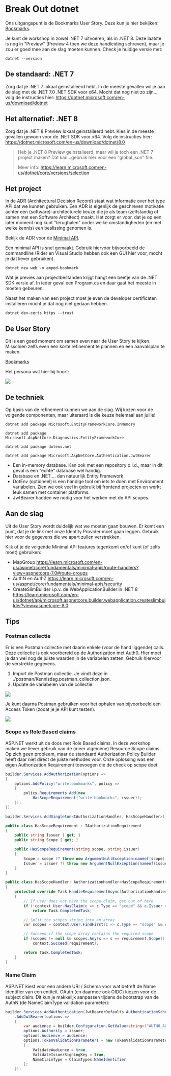 # Break Out dotnet

Ons uitgangspunt is de Bookmarks User Story. Deze kun je hier bekijken: [Bookmarks](../../docs/backlog/1.%20Bookmarks.md).

Je kunt de workshop in zowel .NET 7 uitvoeren, als in .NET 8. Deze laatste is nog in "Preview" (Preview 4 toen we deze handleiding schreven), maar je zou er goed mee aan de slag moeten kunnen. Check je huidige versie met: 

```
dotnet --version
```


## De standaard: .NET 7

Zorg dat je .NET 7 lokaal geinstalleerd hebt. In de meeste gevallen wil je aan de slag met de .NET 7.0 .NET SDK voor x64.  Mocht dat nog niet zo zijn.... volg de instructies hier: https://dotnet.microsoft.com/en-us/download/dotnet 


## Het alternatief: .NET 8

Zorg dat je .NET 8 Preview lokaal geinstalleerd hebt. Kies in de meeste gevallen gewoon voor de .NET SDK voor x64. Volg de instructies hier: https://dotnet.microsoft.com/en-us/download/dotnet/8.0

> Heb je .NET 8 Preview geinstalleerd, maar wil je toch een .NET 7 project maken? Dat kan...gebruik hier voor een "global.json" file.
>
> Meer info: https://learn.microsoft.com/en-us/dotnet/core/versions/selection


## Het project

In de ADR (Architectural Decision Record) staat wat informatie over het type API dat we kunnen gebruiken. Een ADR is eigenlijk de geschreven motivatie achter een (software)-architecturele keuze die je als team (zelfstandig of samen met een Software Architect) maakt. Het zorgt er voor, dat je op een later moment nog kunt "terughalen" onder welke omstandigheden (en met welke kennis) een beslissing genomen is. 

Bekijk de ADR voor de [Minimal API](../../docs/ADR/1.%20Minimal%20API.md).

Een minimal API is snel gemaakt. Gebruik hiervoor bijvoorbeeld de commandline (Rider en Visual Studio hebben ook een GUI hier voor, mocht je dat liever gebruiken).

```
dotnet new web -o amped-bookmark
```

Wat je previes aan projectbestanden krijgt hangt een beetje van de .NET SDK versie af. In ieder geval een Program.cs en daar gaat het meeste in moeten gebeuren. 

Naast het maken van een project moet je even de developer certificaten installeren mocht je dat nog niet gedaan hebben. 

```
dotnet dev-certs https --trust
```

## De User Story

Dit is een goed moment om samen even naar de User Story te kijken. Misschien zelfs even een korte refinement te plannen en een aanvalsplan te maken. 

[Bookmarks](../../docs/backlog/1.%20Bookmarks.md)

Het persona wat hier bij hoort:

![](../../docs/personas/parker.png)


## De techniek

Op basis van de refinement kunnen we aan de slag. Wij kozen voor de volgende componenten, maar uiteraard is die keuze helemaal aan jullie!

```
dotnet add package Microsoft.EntityFrameworkCore.InMemory

dotnet add package Microsoft.AspNetCore.Diagnostics.EntityFrameworkCore

dotnet add package dotenv.net

dotnet add package Microsoft.AspNetCore.Authentication.JwtBearer
```

* Een in-memory database. Kan ook met een repository o.i.d., maar in dit geval is een "echte" database wel handig.
* Database en .NET.... dan natuurlijk Entity Framework.
* DotEnv (optioneel) is een handige tool om iets te doen met Environment variabelen. Zien we ook veel in gebruik bij frontend projecten en werkt leuk samen met container platforms. 
* JwtBearer hadden we nodig voor het werken met de API scopes.

## Aan de slag

Uit de User Story wordt duidelijk wat we moeten gaan bouwen. Er komt een punt, dat je de link met onze Identity Provider moet gaan leggen. Gebruik hier voor de gegevens die we apart zullen verstrekken.

Kijk of je de volgende Minimal API features tegenkomt en/of kunt (of zelfs moet) gebruiken:
* MapGroup https://learn.microsoft.com/en-us/aspnet/core/fundamentals/minimal-apis/route-handlers?view=aspnetcore-7.0#route-groups 
* AuthN en AuthZ https://learn.microsoft.com/en-us/aspnet/core/fundamentals/minimal-apis/security
* CreateSlimBuilder i.p.v. de WebApplicationBuilder in .NET 8 https://learn.microsoft.com/en-us/dotnet/api/microsoft.aspnetcore.builder.webapplication.createslimbuilder?view=aspnetcore-8.0

## Tips

### Postman collectie

Er is een Postman collectie met daarin enkele (voor de hand liggende) calls. Deze collectie is ook voorbereid op de Authorization met Auth0. Hier moet je dan wel nog de juiste waarden in de variabelen zetten. Gebruik hiervoor de verstrekte gegevens.

1. Import de Postman collectie. Je vindt deze in ./postman/Kennisdag.postman_collection.json.
2. Update de variabelen van de collectie.

![](/postman/postman1.png)

Je kunt daarna Postman gebruiken voor het ophalen van bijvoorbeeld een Access Token (zodat je je API kunt testen).

![](/postman/postman2.png)

### Scope vs Role Based claims

ASP.NET werkt uit de doos met Role Based claims. In deze workshop maken we liever gebruik van de (meer algemene) Resource Scope claims. Op zich geen probleem, maar de standaard Authorization Policy Builder heeft daar niet direct de juiste methodes voor. Onze oplossing was een eigen Authorization Requirement toevoegen die de check op scope doet. 

```csharp
builder.Services.AddAuthorization(options =>
{
    options.AddPolicy("write:bookmarks", policy =>
    {
        policy.Requirements.Add(new
            HasScopeRequirement("write:bookmarks", issuer));
    });
});

builder.Services.AddSingleton<IAuthorizationHandler, HasScopeHandler>();
```

```csharp
public class HasScopeRequirement : IAuthorizationRequirement
{
    public string Issuer { get; }
    public string Scope { get; }

    public HasScopeRequirement(string scope, string issuer)
    {
        Scope = scope ?? throw new ArgumentNullException(nameof(scope));
        Issuer = issuer ?? throw new ArgumentNullException(nameof(issuer));
    }
}
```

```csharp
public class HasScopeHandler: AuthorizationHandler<HasScopeRequirement>
{
    protected override Task HandleRequirementAsync(AuthorizationHandlerContext context, HasScopeRequirement requirement)
    {
        // If user does not have the scope claim, get out of here
        if (!context.User.HasClaim(c => c.Type == "scope" && c.Issuer == requirement.Issuer))
            return Task.CompletedTask;

        // Split the scopes string into an array
        var scopes = context.User.FindFirst(c => c.Type == "scope" && c.Issuer == requirement.Issuer)?.Value.Split(' ');

        // Succeed if the scope array contains the required scope
        if (scopes != null && scopes.Any(s => s == requirement.Scope))
            context.Succeed(requirement);

        return Task.CompletedTask;
    }
}
```

### Name Claim

ASP.NET kiest voor een andere URI / Schema voor wat betreft de Name Identifier van een entiteit. OAuth (en daarmee ook OIDC) kiezen voor de subject claim. Dit kun je makkelijk aanpassen tijdens de bootstrap van de AuthN (de NameClaimType validation parameter):

```csharp
builder.Services.AddAuthentication(JwtBearerDefaults.AuthenticationScheme)
    .AddJwtBearer(options =>
    {
        var audience = builder.Configuration.GetValue<string>("AUTH0_AUDIENCE");
        options.Authority = issuer;
        options.Audience = audience;
        options.TokenValidationParameters = new TokenValidationParameters
        {
            ValidateAudience = true,
            ValidateIssuerSigningKey = true,
            NameClaimType = ClaimTypes.NameIdentifier
        };
    });
```